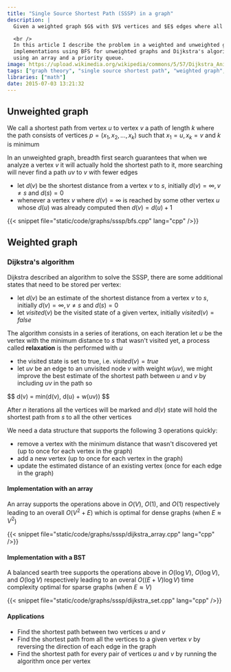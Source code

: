 ```yaml
---
title: "Single Source Shortest Path (SSSP) in a graph"
description: |
  Given a weighted graph $G$ with $V$ vertices and $E$ edges where all the weights are non-negative and given a source vertex $s$, the single source shortest path problem consists in finding the distance from $s$ to all the other vertices.

  <br />
  In this article I describe the problem in a weighted and unweighted graph as well as
  implementations using BFS for unweighted graphs and Dijkstra's algorithm for weighted graphs
  using an array and a priority queue.
image: https://upload.wikimedia.org/wikipedia/commons/5/57/Dijkstra_Animation.gif
tags: ["graph theory", "single source shortest path", "weighted graph", "unweighted graph", "dijkstra", "bfs", "set", "priority queue"]
libraries: ["math"]
date: 2015-07-03 13:21:32
---
```


## Unweighted graph

We call a shortest path from vertex $u$ to vertex $v$ a path of length $k$ where the path consists of vertices $p = (x_1, x_2, \ldots, x_k)$ such that $x_1 = u, x_k = v$ and $k$ is minimum

In an unweighted graph, breadth first search guarantees that when we analyze a vertex $v$ it will actually hold the shortest path to it, more searching will never find a path $uv$ to $v$ with fewer edges

- let $d(v)$ be the shortest distance from a vertex $v$ to $s$, initially $d(v) = \infty, v \not= s$ and $d(s) = 0$
- whenever a vertex $v$ where $d(v) = \infty$ is reached by some other vertex $u$ whose $d(u)$ was already computed then $d(v) = d(u) + 1$

{{< snippet file="static/code/graphs/sssp/bfs.cpp" lang="cpp" />}}

## Weighted graph

### Dijkstra's algorithm

Dijkstra described an algorithm to solve the SSSP, there are some additional states that need to be stored per vertex:

- let $d(v)$ be an estimate of the shortest distance from a vertex $v$ to $s$, initially $d(v) = \infty, v \not= s$ and $d(s) = 0$
- let $visited(v)$ be the visited state of a given vertex, initially $visited(v) = false$

The algorithm consists in a series of iterations, on each iteration let $u$ be the vertex with the minimum distance to $s$ that wasn't visited yet, a process called **relaxation** is the performed with $u$

- the visited state is set to true, i.e. $visited(v) = true$
- let $uv$ be an edge to an unvisited node $v$ with weight $w(uv)$, we might improve the best estimate of the shortest path between $u$ and $v$ by including $uv$ in the path so

<div>$$
d(v) = min(d(v), d(u) + w(uv))
$$</div>

After $n$ iterations all the vertices will be marked and $d(v)$ state will hold the shortest path from $s$ to all the other vertices

We need a data structure that supports the following 3 operations quickly:

- remove a vertex with the minimum distance that wasn't discovered yet (up to once for each vertex in the graph)
- add a new vertex (up to once for each vertex in the graph)
- update the estimated distance of an existing vertex (once for each edge in the graph)

#### Implementation with an array

An array supports the operations above in $O(V)$, $O(1)$, and $O(1)$ respectively leading to an overall $O(V^2 + E)$ which is optimal for dense graphs (when $E \approx V^2$)

{{< snippet file="static/code/graphs/sssp/dijkstra_array.cpp" lang="cpp" />}}

#### Implementation with a BST

A balanced searth tree supports the operations above in $O(\log V)$, $O(\log V)$, and $O(\log V)$ respectively leading to an overal $O((E + V) \log V)$ time complexity optimal for sparse graphs (when $E \approx V$)

{{< snippet file="static/code/graphs/sssp/dijkstra_set.cpp" lang="cpp" />}}

#### Applications

- Find the shortest path between two vertices $u$ and $v$
- Find the shortest path from all the vertices to a given vertex $v$ by reversing the direction of each edge in the graph
- Find the shortest path for every pair of vertices $u$ and $v$ by running the algorithm once per vertex
